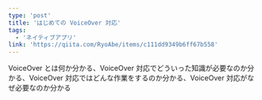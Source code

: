 ```yaml
---
type: 'post'
title: 'はじめての VoiceOver 対応'
tags:
  - 'ネイティブアプリ'
link: 'https://qiita.com/RyoAbe/items/c111dd9349b6ff67b558'
---
```

VoiceOver とは何か分かる、VoiceOver 対応でどういった知識が必要なのか分かる、VoiceOver 対応ではどんな作業をするのか分かる、VoiceOver 対応がなぜ必要なのか分かる